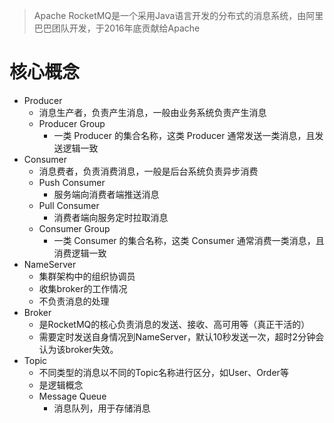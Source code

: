 >Apache RocketMQ是一个采用Java语言开发的分布式的消息系统，由阿里巴巴团队开发，于2016年底贡献给Apache

# 核心概念

- Producer
  - 消息生产者，负责产生消息，一般由业务系统负责产生消息
  - Producer Group
    - 一类 Producer 的集合名称，这类 Producer 通常发送一类消息，且发送逻辑一致
- Consumer
  - 消息费者，负责消费消息，一般是后台系统负责异步消费
  - Push Consumer
    - 服务端向消费者端推送消息
  - Pull Consumer
    - 消费者端向服务定时拉取消息
  - Consumer Group
    - 一类 Consumer 的集合名称，这类 Consumer 通常消费一类消息，且消费逻辑一致
- NameServer
  - 集群架构中的组织协调员
  - 收集broker的工作情况
  - 不负责消息的处理
- Broker
  - 是RocketMQ的核心负责消息的发送、接收、高可用等（真正干活的）
  - 需要定时发送自身情况到NameServer，默认10秒发送一次，超时2分钟会认为该broker失效。
- Topic
  - 不同类型的消息以不同的Topic名称进行区分，如User、Order等
  - 是逻辑概念
  - Message Queue
    - 消息队列，用于存储消息



